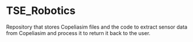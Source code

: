 # TSE_Robotics
Repository that stores Copeliasim files and the code to extract sensor data from Copeliasim and process it to return it back to the user.
